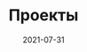 ---
title: "Проекты"
date: 2021-07-31
draft: false
summary: "Проекты, которые позволяют развивать мои навыки"
---